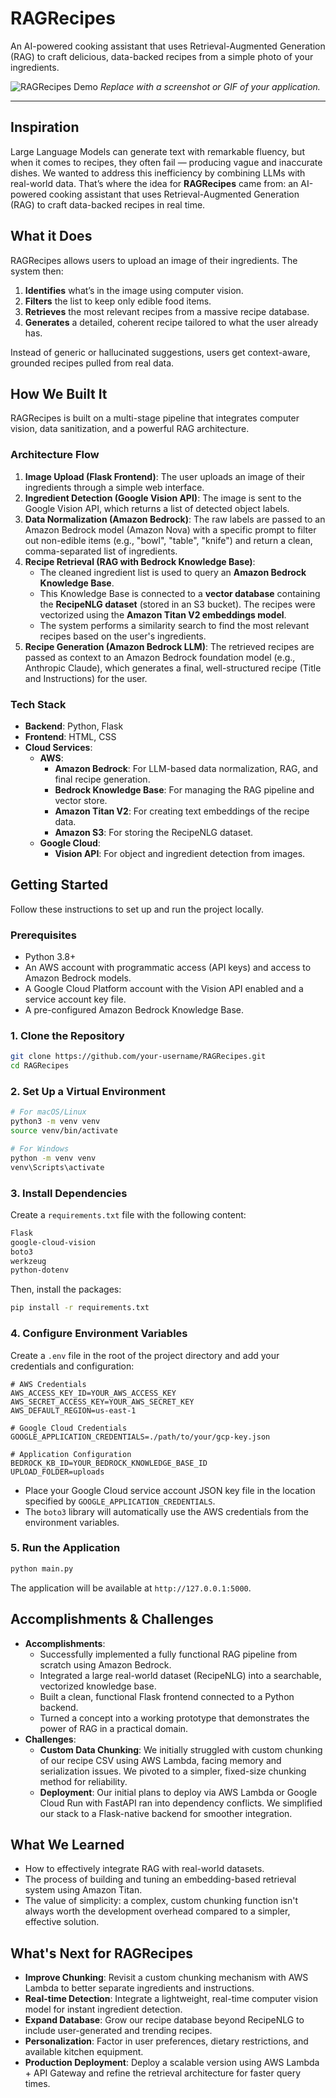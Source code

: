 # RAGRecipes

An AI-powered cooking assistant that uses Retrieval-Augmented Generation (RAG) to craft delicious, data-backed recipes from a simple photo of your ingredients.

![RAGRecipes Demo](https://placehold.co/800x400/orange/white?text=RAGRecipes+App+Screenshot)
*Replace with a screenshot or GIF of your application.*

---

## Inspiration

Large Language Models can generate text with remarkable fluency, but when it comes to recipes, they often fail — producing vague and inaccurate dishes. We wanted to address this inefficiency by combining LLMs with real-world data. That’s where the idea for **RAGRecipes** came from: an AI-powered cooking assistant that uses Retrieval-Augmented Generation (RAG) to craft data-backed recipes in real time.

## What it Does

RAGRecipes allows users to upload an image of their ingredients. The system then:
1.  **Identifies** what’s in the image using computer vision.
2.  **Filters** the list to keep only edible food items.
3.  **Retrieves** the most relevant recipes from a massive recipe database.
4.  **Generates** a detailed, coherent recipe tailored to what the user already has.

Instead of generic or hallucinated suggestions, users get context-aware, grounded recipes pulled from real data.

## How We Built It

RAGRecipes is built on a multi-stage pipeline that integrates computer vision, data sanitization, and a powerful RAG architecture.

### Architecture Flow

1.  **Image Upload (Flask Frontend)**: The user uploads an image of their ingredients through a simple web interface.
2.  **Ingredient Detection (Google Vision API)**: The image is sent to the Google Vision API, which returns a list of detected object labels.
3.  **Data Normalization (Amazon Bedrock)**: The raw labels are passed to an Amazon Bedrock model (Amazon Nova) with a specific prompt to filter out non-edible items (e.g., "bowl", "table", "knife") and return a clean, comma-separated list of ingredients.
4.  **Recipe Retrieval (RAG with Bedrock Knowledge Base)**:
    *   The cleaned ingredient list is used to query an **Amazon Bedrock Knowledge Base**.
    *   This Knowledge Base is connected to a **vector database** containing the **RecipeNLG dataset** (stored in an S3 bucket). The recipes were vectorized using the **Amazon Titan V2 embeddings model**.
    *   The system performs a similarity search to find the most relevant recipes based on the user's ingredients.
5.  **Recipe Generation (Amazon Bedrock LLM)**: The retrieved recipes are passed as context to an Amazon Bedrock foundation model (e.g., Anthropic Claude), which generates a final, well-structured recipe (Title and Instructions) for the user.

### Tech Stack

*   **Backend**: Python, Flask
*   **Frontend**: HTML, CSS
*   **Cloud Services**:
    *   **AWS**:
        *   **Amazon Bedrock**: For LLM-based data normalization, RAG, and final recipe generation.
        *   **Bedrock Knowledge Base**: For managing the RAG pipeline and vector store.
        *   **Amazon Titan V2**: For creating text embeddings of the recipe data.
        *   **Amazon S3**: For storing the RecipeNLG dataset.
    *   **Google Cloud**:
        *   **Vision API**: For object and ingredient detection from images.

## Getting Started

Follow these instructions to set up and run the project locally.

### Prerequisites

*   Python 3.8+
*   An AWS account with programmatic access (API keys) and access to Amazon Bedrock models.
*   A Google Cloud Platform account with the Vision API enabled and a service account key file.
*   A pre-configured Amazon Bedrock Knowledge Base.

### 1. Clone the Repository

```bash
git clone https://github.com/your-username/RAGRecipes.git
cd RAGRecipes
```

### 2. Set Up a Virtual Environment

```bash
# For macOS/Linux
python3 -m venv venv
source venv/bin/activate

# For Windows
python -m venv venv
venv\Scripts\activate
```

### 3. Install Dependencies

Create a `requirements.txt` file with the following content:

```txt
Flask
google-cloud-vision
boto3
werkzeug
python-dotenv
```

Then, install the packages:

```bash
pip install -r requirements.txt
```

### 4. Configure Environment Variables

Create a `.env` file in the root of the project directory and add your credentials and configuration:

```
# AWS Credentials
AWS_ACCESS_KEY_ID=YOUR_AWS_ACCESS_KEY
AWS_SECRET_ACCESS_KEY=YOUR_AWS_SECRET_KEY
AWS_DEFAULT_REGION=us-east-1

# Google Cloud Credentials
GOOGLE_APPLICATION_CREDENTIALS=./path/to/your/gcp-key.json

# Application Configuration
BEDROCK_KB_ID=YOUR_BEDROCK_KNOWLEDGE_BASE_ID
UPLOAD_FOLDER=uploads
```

*   Place your Google Cloud service account JSON key file in the location specified by `GOOGLE_APPLICATION_CREDENTIALS`.
*   The `boto3` library will automatically use the AWS credentials from the environment variables.

### 5. Run the Application

```bash
python main.py
```

The application will be available at `http://127.0.0.1:5000`.

## Accomplishments & Challenges

*   **Accomplishments**:
    *   Successfully implemented a fully functional RAG pipeline from scratch using Amazon Bedrock.
    *   Integrated a large real-world dataset (RecipeNLG) into a searchable, vectorized knowledge base.
    *   Built a clean, functional Flask frontend connected to a Python backend.
    *   Turned a concept into a working prototype that demonstrates the power of RAG in a practical domain.
*   **Challenges**:
    *   **Custom Data Chunking**: We initially struggled with custom chunking of our recipe CSV using AWS Lambda, facing memory and serialization issues. We pivoted to a simpler, fixed-size chunking method for reliability.
    *   **Deployment**: Our initial plans to deploy via AWS Lambda or Google Cloud Run with FastAPI ran into dependency conflicts. We simplified our stack to a Flask-native backend for smoother integration.

## What We Learned

*   How to effectively integrate RAG with real-world datasets.
*   The process of building and tuning an embedding-based retrieval system using Amazon Titan.
*   The value of simplicity: a complex, custom chunking function isn't always worth the development overhead compared to a simpler, effective solution.

## What's Next for RAGRecipes

*   **Improve Chunking**: Revisit a custom chunking mechanism with AWS Lambda to better separate ingredients and instructions.
*   **Real-time Detection**: Integrate a lightweight, real-time computer vision model for instant ingredient detection.
*   **Expand Database**: Grow our recipe database beyond RecipeNLG to include user-generated and trending recipes.
*   **Personalization**: Factor in user preferences, dietary restrictions, and available kitchen equipment.
*   **Production Deployment**: Deploy a scalable version using AWS Lambda + API Gateway and refine the retrieval architecture for faster query times.
